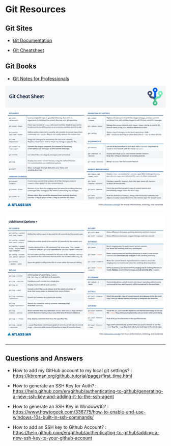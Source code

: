 # **Git Resources**

## **Git Sites**

* [Git Documentation](https://git-scm.com/doc)

* [Git Cheatsheet](https://www.atlassian.com/git/tutorials/atlassian-git-cheatsheet)

## **Git Books**

* [Git Notes for Professionals](https://books.goalkicker.com/GitBook/)

![Atlassian Cheat Sheet Page 1](../Images/SWTM-2088_Atlassian-Git-Cheatsheet-page-001.jpg)

![Atlassian Cheat Sheet Page 2](../Images/SWTM-2088_Atlassian-Git-Cheatsheet-page-002.jpg)

---

## **Questions and Answers**

* How to add my GitHub account to my local git settings? :
 <https://kbroman.org/github_tutorial/pages/first_time.html>

* How to generate an SSH Key for Auth? :
 <https://help.github.com/en/github/authenticating-to-github/generating-a-new-ssh-key-and-adding-it-to-the-ssh-agent>

* How to generate an SSH Key in Windows10? : <https://www.howtogeek.com/336775/how-to-enable-and-use-windows-10s-built-in-ssh-commands/>

* How to add an SSH key to Github Account? : <https://help.github.com/en/github/authenticating-to-github/adding-a-new-ssh-key-to-your-github-account>
